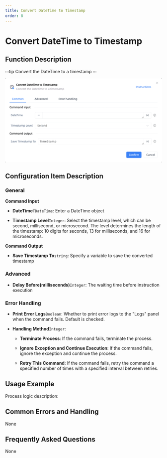 ```yaml
---
title: Convert DateTime to Timestamp
order: 8
---
```


# Convert DateTime to Timestamp

## Function Description

:::tip 
Convert the DateTime to a timestamp
:::

![Convert DateTime to Timestamp](../../../assets/Convert%20DateTime%20to%20Timestamp_command.png)

## Configuration Item Description

### General

**Command Input**

- **DateTime**`TDateTime`: Enter a DateTime object

- **Timestamp Level**`Integer`: Select the timestamp level, which can be second, millisecond, or microsecond. The level determines the length of the timestamp: 10 digits for seconds, 13 for milliseconds, and 16 for microseconds.


**Command Output**

- **Save Timestamp To**`string`: Specify a variable to save the converted timestamp

### Advanced

- **Delay Before(milliseconds)**`Integer`: The waiting time before instruction execution

### Error Handling

- **Print Error Logs**`Boolean`: Whether to print error logs to the "Logs" panel when the command fails. Default is checked. 

- **Handling Method**`Integer`:

    - **Terminate Process**: If the command fails, terminate the process.

    - **Ignore Exception and Continue Execution**: If the command fails, ignore the exception and continue the process.

    - **Retry This Command**: If the command fails, retry the command a specified number of times with a specified interval between retries.

## Usage Example

Process logic description:

## Common Errors and Handling

None

## Frequently Asked Questions

None

